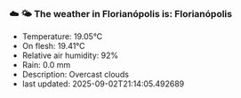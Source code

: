 ### ☁️ 🌤️  The weather in Florianópolis is: Florianópolis

- Temperature: 19.05°C
- On flesh: 19.41°C
- Relative air humidity: 92%
- Rain: 0.0 mm
- Description: Overcast clouds
- last updated: 2025-09-02T21:14:05.492689
